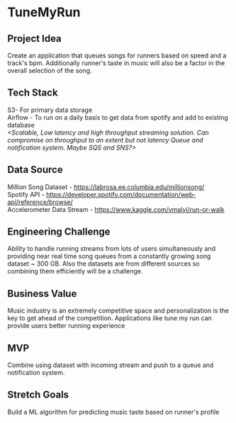 # TuneMyRun

## Project Idea
Create an application that queues songs for runners based on speed and a track's bpm. Additionally runner's taste in music will also be a factor in the overall selection of the song.

## Tech Stack
S3- For primary data storage  
Airflow - To run on a daily basis to get data from spotify and add to existing database  
*<Scalable, Low latency and high throughput streaming solution. Can compromise on throughput to an extent but not latency*
*Queue and notification system. Maybe SQS and SNS?>*

## Data Source
Million Song Dataset - https://labrosa.ee.columbia.edu/millionsong/   
Spotify API - https://developer.spotify.com/documentation/web-api/reference/browse/  
Accelerometer Data Stream - https://www.kaggle.com/vmalyi/run-or-walk

## Engineering Challenge
Ability to handle running streams from lots of users simultaneously and providing near real time song queues from a constantly growing song dataset ~ 300 GB. Also the datasets are from different sources so combining them efficiently will be a challenge.

## Business Value
Music industry is an extremely competitive space and personalization is the key to get ahead of the competition. Applications like tune my run can provide users better running experience

## MVP
Combine using dataset with incoming stream and push to a queue and notification system.

## Stretch Goals
Build a ML algorithm for predicting music taste based on runner's profile
